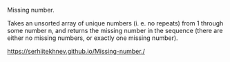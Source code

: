 Missing number.

Takes an unsorted array of unique numbers (i. e. no repeats) from 1 through some number n, 
and returns the missing number in the sequence 
(there are either no missing numbers, or exactly one missing number).

https://serhiitekhnev.github.io/Missing-number./
